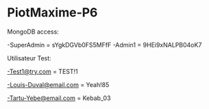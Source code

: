 # PiotMaxime-P6

MongoDB access:

-SuperAdmin = sYgkDGVb0FS5MFfF
-Admin1 = 9HEi9xNALPB04oK7

Utilisateur Test: 

-Test1@try.com = TEST!1

-Louis-Duval@email.com = Yeah!85

-Tartu-Yebe@email.com = Kebab_03